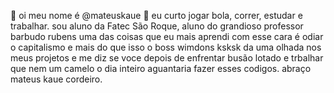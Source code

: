 👋 oi meu nome é @mateuskaue
👀 eu curto jogar bola, correr, estudar e trabalhar.
sou aluno da Fatec São Roque, aluno do grandioso professor barbudo rubens
uma das coisas que eu mais aprendi com esse cara é odiar o capitalismo e mais do que isso o boss wimdons  ksksk 
da uma olhada nos meus projetos e me diz se voce depois de enfrentar busão lotado e trbalhar que nem um camelo o dia inteiro aguantaria fazer esses codigos. abraço mateus kaue cordeiro.


<!---
Mateuskaue/Mateuskaue is a ✨ special ✨ repository because its `README.md` (this file) appears on your GitHub profile.
You can click the Preview link to take a look at your changes.
--->
